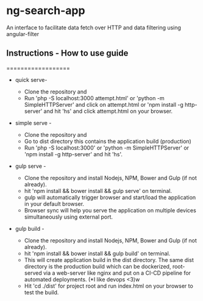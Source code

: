 # ng-search-app
An interface to facilitate data fetch over HTTP and data filtering using angular-filter

## Instructions - How to use guide
==================

* quick serve-
  * Clone the repository and
  * Run 'php -S localhost:3000 attempt.html' or 'python -m SimpleHTTPServer' and click on attempt.html or 'npm install -g http-server' and hit 'hs' and click attempt.html on your browser.

* simple serve -
  * Clone the repository and
  * Go to dist directory this contains the application build (production)
  * Run 'php -S localhost:3000' or 'python -m SimpleHTTPServer' or 'npm install -g http-server' and hit 'hs'.

* gulp serve -
  * Clone the repository and install Nodejs, NPM, Bower and Gulp (if not already).
  * hit 'npm install && bower install && gulp serve' on terminal.
  * gulp will automatically trigger browser and start/load the application in your default browser.
  * Browser sync will help you serve the application on multiple devices simultaneously using external port.

* gulp build -
  * Clone the repository and install Nodejs, NPM, Bower and Gulp (if not already).
  * hit 'npm install && bower install && gulp build' on terminal.
  * This will create application build in the dist directory. The same dist directory is the production build which can be dockerized, root-served via a web-server like nginx and put on a CI-CD pipeline for automated deployments. (*I like devops <3)w
  * Hit 'cd ./dist' for project root and run index.html on your browser to test the build.
